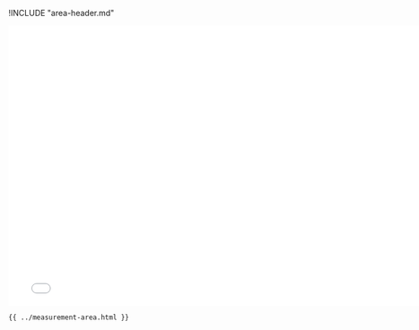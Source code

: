!INCLUDE "area-header.md"

<iframe src="../../measurement-area.html" width="770" height="500" frameBorder="0" seamless="seamless">
</iframe>

```html
{{ ../measurement-area.html }}
```
